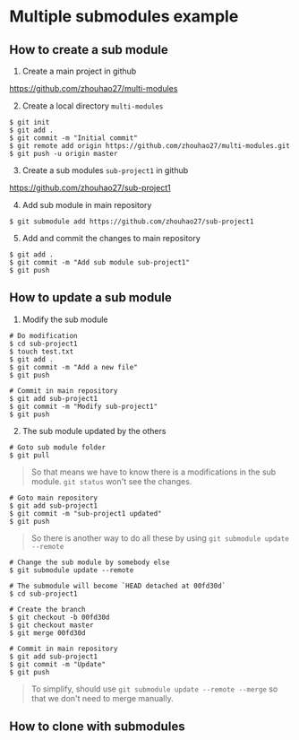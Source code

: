 # Multiple submodules example

## How to create a sub module

1. Create a main project in github

https://github.com/zhouhao27/multi-modules

2. Create a local directory `multi-modules`

```
$ git init
$ git add .
$ git commit -m "Initial commit"
$ git remote add origin https://github.com/zhouhao27/multi-modules.git
$ git push -u origin master
```

3. Create a sub modules `sub-project1` in github

https://github.com/zhouhao27/sub-project1

4. Add sub module in main repository

```
$ git submodule add https://github.com/zhouhao27/sub-project1
```

5. Add and commit the changes to main repository

```
$ git add .
$ git commit -m "Add sub module sub-project1"
$ git push
```

## How to update a sub module

1. Modify the sub module

```
# Do modification
$ cd sub-project1
$ touch test.txt
$ git add .
$ git commit -m "Add a new file"
$ git push

# Commit in main repository
$ git add sub-project1
$ git commit -m "Modify sub-project1"
$ git push
```

2. The sub module updated by the others

```
# Goto sub module folder
$ git pull
```

> So that means we have to know there is a modifications in the sub module. `git status` won't see the changes. 

```
# Goto main repository
$ git add sub-project1
$ git commit -m "sub-project1 updated"
$ git push
```

> So there is another way to do all these by using `git submodule update --remote`

```
# Change the sub module by somebody else
$ git submodule update --remote

# The submodule will become `HEAD detached at 00fd30d`
$ cd sub-project1

# Create the branch
$ git checkout -b 00fd30d
$ git checkout master
$ git merge 00fd30d

# Commit in main repository
$ git add sub-project1
$ git commit -m "Update"
$ git push
```

> To simplify, should use `git submodule update --remote --merge` so that we don't need to merge manually.

## How to clone with submodules






